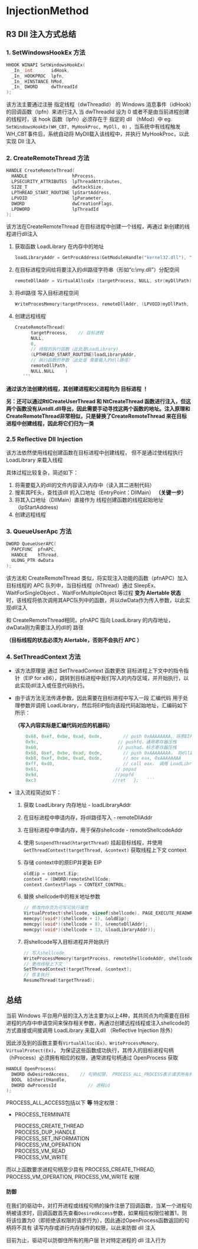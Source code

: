 # InjectionMethod


## R3 Dll 注入方式总结

### 1. SetWindowsHookEx 方法

```c
HHOOK WINAPI SetWindowsHookEx(
  _In_ int       idHook,
  _In_ HOOKPROC  lpfn,
  _In_ HINSTANCE hMod,
  _In_ DWORD     dwThreadId
);
```

该方法主要通过注册 指定线程（dwThreadId） 的 Windows 消息事件（idHook）的回调函数（lpfn）来进行注入 当 dwThreadId 设为 0 或者不是由当前进程创建的线程时，该 hook 函数（lpfn）必须存在于 指定的 dll （hMod）中 eg. `SetWindowsHookEx(WH_CBT, MyHookProc, MyDll, 0)` ，当系统中有线程触发 WH\_CBT事件后，系统自动将 MyDll载入该线程中，并执行 MyHookProc，以此实现 Dll 注入

### 2. CreateRemoteThread 方法

```c
HANDLE CreateRemoteThread(
  HANDLE                 hProcess,
  LPSECURITY_ATTRIBUTES  lpThreadAttributes,
  SIZE_T                 dwStackSize,
  LPTHREAD_START_ROUTINE lpStartAddress,
  LPVOID                 lpParameter,
  DWORD                  dwCreationFlags,
  LPDWORD                lpThreadId
);
```

该方法在CreateRemoteThread 在目标进程中创建一个线程，再通过 新创建的线程进行dll注入 
1. 获取函数 LoadLibrary 在内存中的地址
	```c    
	loadLibraryAddr = GetProcAddress(GetModuleHandle("kernel32.dll"), "LoadLibraryA")
	``` 
2.  在目标进程空间给将要注入的dll路径字符串（形如“c:\my.dll”）分配空间
	```c
	remoteDllAddr = VirtualAllcoEx (targetProcess, NULL, str(myDllPath)+1, MEM_COMMIT | MEM_READWRITE)
	```
3. 将dll路径 写入目标进程空间
	```c
	WriteProcesMemory(targetProcess, remoteDllAddr, (LPVOID)myDllPath, strlen(myDllPath)+1, NULL)  
	```
4. 创建远程线程
	```c
	CreateRemoteThread(
	      targetProcess,    // 目标进程
	      NULL,
	      0,
	      // 线程的执行函数（此处是LoadLibrary)
	      (LPTHREAD_START_ROUTINE)loadLibraryAddr, 
	      // 执行函数的参数（此处是 需要载入的dll路径）
	      remoteDllPath,
	      NULL,NULL    )    
	   ```

**通过该方法创建的线程，其创建进程和父进程均为 目标进程 ！**

**另：还可以通过RtlCreateUserThread 和 NtCreateThread 函数进行注入，但这两个函数没有从ntdll.dll导出，因此需要手动寻找这两个函数的地址。注入原理和 CreateRemoteThread非常相似，只是替换了CreateRemoteThread 来在目标进程中创建线程，因此将它们归为一类**

### 2.5  Reflective Dll Injection

该方法依然使用线程创建函数在目标进程中创建线程， 但不是通过使线程执行 LoadLibrary 来载入线程

具体过程比较复杂，简述如下：

1. 将需要载入的dll的文件内容读入内存中（读入其二进制代码）
2. 搜索其PE头，查找该dll 的入口地址（EntryPoint：DllMain）  **（关键一步）**
3. 将其入口地址（DllMain）直接作为 线程创建函数的线程起始地址（lpStartAddress\)
4. 创建远程线程

### 3. QueueUserApc 方法

```c
DWORD QueueUserAPC(
  PAPCFUNC  pfnAPC,
  HANDLE    hThread,
  ULONG_PTR dwData
);
```

该方法和 CreateRemoteThread 类似，将实现注入功能的函数（pfnAPC）加入目标线程的 APC 队列中，当目标线程（hThread）通过 SleepEx、WaitForSingleObject 、WaitForMultipleObject 等过程 **变为 Alertable 状态** 时，该线程将依次调用其APC队列中的函数，并以dwData作为传入参数，以此实现dll注入

和 CreateRemoteThread相同，pfnAPC 指向 LoadLibrary 的内存地址，dwData则为需要注入的dll的 路径

  **（目标线程的状态必须为 Alertable，否则不会执行 APC ）**

### 4. SetThreadContext 方法

* 该方法原理是 通过 SetThreadContext 函数更改 目标进程上下文中的指令指针（EIP for x86），跳转到目标进程中我们写入的内存区域，并开始执行，以此实现dll注入或任意代码执行。
* 由于该方法无法传递参数，因此需要在目标进程中写入一段 汇编代码 用于处理参数并调用 LoadLibrary，然后将EIP指向该段代码起始地址，汇编码如下所示：

  **（写入内容实际是汇编代码对应的机器码）**

  ```c   // 0xAAAAAAAA 为占位符，以后会被替换   unsigned char shellcode[] =   {
      0x68, 0xef, 0xbe, 0xad, 0xde,        // push 0xAAAAAAAA, 将原EIP值压栈
      0x9c,                              // pushfd，通用寄存器压栈
      0x60,                              // pushad，标志寄存器压栈
      0x68, 0xef, 0xbe, 0xad, 0xde,        // push 0xAAAAAAAA， 将dll路径压栈（传参）
      0xb8, 0xef, 0xbe, 0xad, 0xde,        // mov eax, 0xAAAAAAAA 
      0xff, 0xd0,                          // call eax， 调用 LoadLibrary
      0x61,                             // popad
      0x9d,                             //popfd
      0xc3                             //ret   };   ```

* 注入流程简述如下：
  1. 获取 LoadLibrary 内存地址 - loadLibraryAddr
  2. 在目标进程中申请内存，将dll路径写入 - remoteDllAddr
  3. 在目标进程中申请内存，用于保存shellcode - remoteShellcodeAddr
  4. 使用 `SuspendThread(htargetThread)` 挂起目标线程，并使用`GetThreadContext(targetThread, &context)` 获取线程上下文 context
  5. 存储 context中的原EIP并更新 EIP

     ```c
     oldEip = context.Eip;
     context = (DWORD)remoteShellCode;
     context.ContextFlags = CONTEXT_CONTROL;
     ```

  6. 替换 shellcode中的相关地址参数

     ```c
     // 修改内存页为可写可执行属性
     VirtualProtect(shellcode, sizeof(shellcode), PAGE_EXECUTE_READWRITE, &oldProtect);
     memcpy((void*)(shellcode + 1), &oldEip);    
     memcpy((void*)(shellcode + 8), &remoteDllAddr);
     memcpy((void*)(shellcode + 13, &loadLibraryAddr));
     ```

  7. 将shellcode写入目标进程并开始执行

     ```c
     // 写入shellcode
     WriteProcessMemory(targetProcess, remoteShellcodeAddr, shellcode, NULL);
     // 更改线程上下文
     SetThreadContext(targetThread, &context);
     // 恢复执行
     ResumeThread(targetThread);
     ```

## 总结

当前 Windows 平台用户层的注入方法主要为以上4种，其共同点为均需要在目标进程的内存中申请空间来保存相关参数，再通过创建远程线程或注入shellcode的方式直接或间接调用 LoadLibrary 来载入dll （Reflective Injection 除外）

因此涉及到的函数主要有`VirtualAlloc(Ex)、WriteProcessMemory、VirtualProtect(Ex)`， 为保证这些函数成功执行，其传入的目标进程句柄（hProcess）必须拥有相应的权限，通常进程句柄通过 OpenProcess 获取

```c
HANDLE OpenProcess(
  DWORD dwDesiredAccess,    // 句柄权限， PROCESS_ALL_PROCESS表示请求所有权限
  BOOL  bInheritHandle,
  DWORD dwProcessId            // 进程id
);
```

PROCESS\_ALL\_ACCESS包括以下 **等** 特定权限：

* PROCESS\_TERMINATE

  PROCESS\_CREATE\_THREAD  
  PROCESS\_DUP\_HANDLE  
  PROCESS\_SET\_INFORMATION  
  PROCESS\_VM\_OPERATION  
  PROCESS\_VM\_READ  
  PROCESS\_VM\_WRITE

而以上函数要求进程句柄至少具有 PROCESS\_CREATE\_THREAD, PROCESS\_VM\_OPERATION, PROCESS\_VM\_WRITE 权限

#### 防御

在我们的驱动中，对打开进程或线程句柄的操作注册了回调函数，当某一个进程句柄被请求时，回调函数首先查看`DesiredAccess`参数，如果相应权限位被置1，则将该位置为0（即拒绝该权限的请求行为），因此通过OpenProcess函数返回的句柄将不具有 读写内存或进行内存操作的权限，以此来防御 dll 注入

目前为止，驱动可以防御住所有的用户层 针对特定进程的 dll 注入行为

<!--stackedit_data:
eyJoaXN0b3J5IjpbLTgyODcxMDQ2XX0=
-->